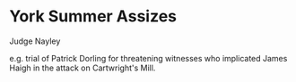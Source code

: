 # York Summer Assizes

Judge Nayley

e.g. trial of Patrick Dorling for threatening witnesses who implicated James Haigh in the attack on Cartwright's Mill.